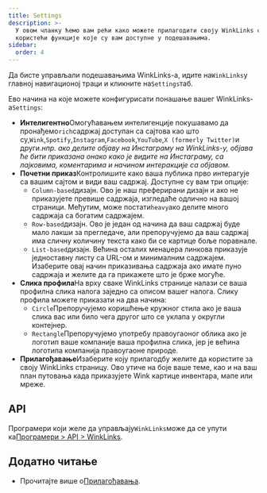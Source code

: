 ```yaml
---
title: Settings
description: >-
  У овом чланку ћемо вам рећи како можете прилагодити своју WinkLinks страницу
  користећи функције које су вам доступне у подешавањима.
sidebar:
  order: 4
---
```

Да бисте управљали подешавањима WinkLinks-а, идите на`WinkLinks`у главној навигационој траци и кликните на`Settings`таб.

Ево начина на које можете конфигурисати понашање вашег WinkLinks-а`Settings`:

* **Интелигентно**Омогућавањем интелигенције покушавамо да пронађемо`rich`садржај доступан са сајтова као што су,`Wink`,`Spotify`,`Instagram`,`Facebook`,`YouTube`,`X (formerly Twitter)`и други.*нпр. ако делите објаву на Инстаграму на WinkLinks-у, објава ће бити приказана онако како је видите на Инстаграму, са лајковима, коментарима и начином интеракције са објавом.*
* **Почетни приказ**Контролишите како ваша публика прво интерагује са вашим сајтом и види ваш садржај. Доступне су вам три опције:
  * `Column-based`дизајн. Ово је наш преферирани дизајн и ако не приказујете превише садржаја, изгледаће одлично на вашој страници. Међутим, може постати`heavy`ако делите много садржаја са богатим садржајем.
  * `Row-based`дизајн. Ово је један од начина да ваш садржај буде мало лакши за прегледаче, али препоручујемо да ваш садржај има сличну количину текста како би се картице боље поравнале.
  * `List-based`дизајн. Већина осталих менаџера линкова приказује једноставну листу са URL-ом и минималним садржајем. Изаберите овај начин приказивања садржаја ако имате пуно садржаја и желите да га прикажете што је брже могуће.
* **Слика профила**На врху сваке WinkLinks странице налази се ваша профилна слика налога заједно са описом вашег налога. Слику профила можете приказати на два начина:
  * `Circle`Препоручујемо коришћење кружног стила ако је ваша слика вас или било чега другог што се уклапа у округли контејнер.
  * `Rectangle`Препоручујемо употребу правоугаоног облика ако је логотип ваше компаније ваша профилна слика, јер је већина логотипа компанија правоугаоне природе.
* **Прилагођавање**Изаберите коју прилагодбу желите да користите за своју WinkLinks страницу. Ово утиче на боје ваше теме, као и на ваш план путовања када приказујете Wink картице инвентара, мапе или мреже.

## API

Програмери који желе да управљају`WinkLinks`може да се упути ка[Програмери > API > WinkLinks](/developers/apis/#winklinks-api).

## Додатно читање

* Прочитајте више о[Прилагођавања](/studio/customization).


